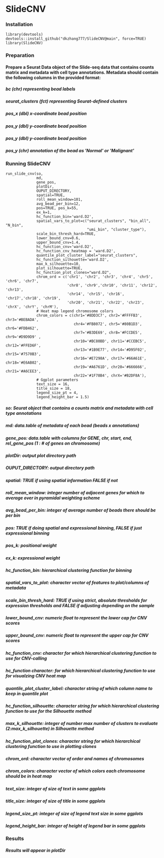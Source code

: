 # SlideCNV 

### Installation
```
library(devtools)
devtools::install_github("dkzhang777/SlideCNV@main", force=TRUE)
library(SlideCNV)
```

### Preparation
#### Prepare a Seurat Data object of the Slide-seq data that contains counts matrix and metadata with cell type annotations. Metadata should contain the following columns in the provided format:
##### bc (chr) representing bead labels
##### seurat_clusters (fct) representing Seurat-defined clusters
##### pos_x (dbl) x-coordinate bead position
##### pos_y (dbl) y-coordinate bead position
##### pos_y (dbl) y-coordinate bead position
##### pos_y (chr) annotation of the bead as 'Normal' or 'Malignant'    
    
### Running SlideCNV
```
run_slide_cnv(so, 
              md, 
              gene_pos,
              plotDir,
              OUPUT_DIRECTORY,
              spatial=TRUE,
              roll_mean_window=101,
              avg_bead_per_bin=12, 
              pos=TRUE, pos_k=55, 
              ex_k=1, 
              hc_function_bin='ward.D2', 
              spatial_vars_to_plot=c("seurat_clusters", "bin_all", "N_bin", 
                                     "umi_bin", "cluster_type"),
              scale_bin_thresh_hard=TRUE, 
              lower_bound_cnv=0.6, 
              upper_bound_cnv=1.4, 
              hc_function_cnv='ward.D2', 
              hc_function_cnv_heatmap = 'ward.D2',
              quantile_plot_cluster_label="seurat_clusters", 
              hc_function_silhouette='ward.D2',
              max_k_silhouette=10, 
              plot_silhouette=TRUE, 
              hc_function_plot_clones="ward.D2", 
              chrom_ord = c('chr1', 'chr2', 'chr3', 'chr4', 'chr5', 'chr6', 'chr7', 
                            'chr8', 'chr9','chr10', 'chr11', 'chr12', 'chr13', 
                            'chr14', 'chr15', 'chr16', 'chr17','chr18', 'chr19', 
                            'chr20', 'chr21', 'chr22', 'chr23', 'chrX', 'chrY', 'chrM'),
              # Heat map legend chromosome colors
              chrom_colors = c(chr1='#8DD3C7', chr2='#FFFFB3', chr3='#BEBADA', 
                               chr4='#FB8072', chr5='#80B1D3', chr6='#FDB462', 
                               chr7='#B3DE69', chr8='#FCCDE5', chr9='#D9D9D9' , 
                               chr10='#BC80BD', chr11='#CCEBC5', chr12='#FFED6F', 
                               chr13='#1B9E77', chr14='#D95F02', chr15='#7570B3', 
                               chr16='#E7298A', chr17='#66A61E', chr18='#E6AB02', 
                               chr19='#A6761D', chr20='#666666', chr21='#A6CEE3', 
                               chr22='#1F78B4', chrX='#B2DF8A'),
              # Ggplot parameters
              text_size = 16,
              title_size = 18,
              legend_size_pt = 4,
              legend_height_bar = 1.5)
```
              
##### so: Seurat object that contains a counts matrix and metadata with cell type annotations 
##### md: data.table of metadata of each bead (beads x annotations)
##### gene_pos: data.table with columns for GENE, chr, start, end, rel_gene_pos (1 : # of genes on chromosome)
##### plotDir: output plot directory path
##### OUPUT_DIRECTORY: output directory path
##### spatial: TRUE if using spatial information FALSE if not
##### roll_mean_window: integer number of adjacent genes for which to average over in pyramidal weighting scheme
##### avg_bead_per_bin: integer of average number of beads there should be per bin 
##### pos: TRUE if doing spatial and expressional binning, FALSE if just expressional binning
##### pos_k: positional weight
##### ex_k: expressional weight
##### hc_function_bin: hierarchical clustering function for binning
##### spatial_vars_to_plot: character vector of features to plot/columns of metadata
##### scale_bin_thresh_hard: TRUE if using strict, absolute thresholds for expression thresholds and FALSE if adjusting depending on the sample
##### lower_bound_cnv: numeric float to represent the lower cap for CNV scores
##### upper_bound_cnv: numeric float to represent the upper cap for CNV scores 
##### hc_function_cnv: character for which hierarchical clustering function to use for CNV-calling
##### hc_function character: for which hierarchical clustering function to use for visualzing CNV heat map
##### quantile_plot_cluster_label: character string of which column name to keep in quantile plot
##### hc_function_silhouette: character string for which hierarchical clustering function to use for the Silhouette method
##### max_k_silhouette: integer of number max number of clusters to evaluate (2:max_k_silhouette) in Silhouette method
##### hc_function_plot_clones: character string for which hierarchical clustering function to use in plotting clones
##### chrom_ord: character vector of order and names of chromosomes
##### chrom_colors: character vector of which colors each chromosome should be in heat map
##### text_size: integer of size of text in some ggplots
##### title_size: integer of size of title in some ggplots
##### legend_size_pt: integer of size of legend text size in some ggplots
##### legend_height_bar: integer of height of legend bar in some ggplots

### Results
##### Results will appear in plotDir
